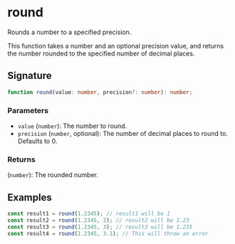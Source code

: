 # round

Rounds a number to a specified precision.

This function takes a number and an optional precision value, and returns the number rounded
to the specified number of decimal places.

## Signature

```typescript
function round(value: number, precision?: number): number;
```

### Parameters

- `value` (`number`): The number to round.
- `precision` (`number`, optional): The number of decimal places to round to. Defaults to 0.

### Returns

(`number`): The rounded number.

## Examples

```typescript
const result1 = round(1.2345); // result1 will be 1
const result2 = round(1.2345, 2); // result2 will be 1.23
const result3 = round(1.2345, 3); // result3 will be 1.235
const result4 = round(1.2345, 3.1); // This will throw an error
```
